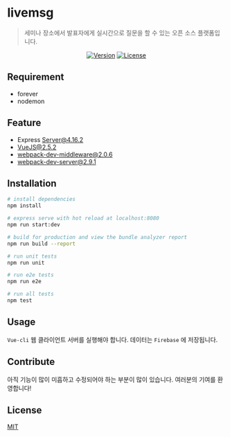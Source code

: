 # livemsg
> 세미나 장소에서 발표자에게 실시간으로 질문을 할 수 있는 오픈 소스 플랫폼입니다.

<p align="center">
<a href="https://www.npmjs.com/package/node"><img src="https://img.shields.io/npm/v/npm.svg?registry_uri=https%3A%2F%2Fregistry.npmjs.com" alt="Version"></a>
<a href="https://www.npmjs.com/package/vue"><img src="https://img.shields.io/npm/l/vue.svg" alt="License"></a>
</p>

## Requirement
* forever
* nodemon

## Feature
* Express Server@4.16.2
* VueJS@2.5.2
* webpack-dev-middleware@2.0.6
* webpack-dev-server@2.9.1


## Installation
```bash
# install dependencies
npm install

# express serve with hot reload at localhost:8080
npm run start:dev

# build for production and view the bundle analyzer report
npm run build --report

# run unit tests
npm run unit

# run e2e tests
npm run e2e

# run all tests
npm test
```

## Usage

`Vue-cli` 웹 클라이언트 서버를 실행해야 합니다. 데이터는 `Firebase` 에 저장됩니다.

## Contribute
아직 기능이 많이 미흡하고 수정되어야 하는 부분이 많이 있습니다. 
여러분의 기여를 환영합니다!

## License
[MIT](LICENSE)




